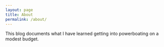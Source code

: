 ```yaml
---
layout: page
title: About
permalink: /about/
---
```


This blog documents what I have learned getting into powerboating on a modest budget.
